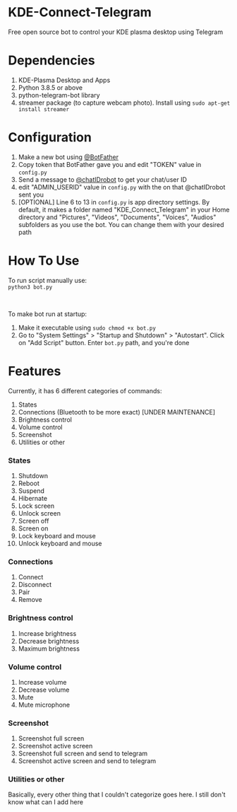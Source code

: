 # KDE-Connect-Telegram
Free open source bot to control your KDE plasma desktop using Telegram

# Dependencies
1) KDE-Plasma Desktop and Apps
2) Python 3.8.5 or above
3) python-telegram-bot library
4) streamer package (to capture webcam photo). Install using 
   `sudo apt-get install streamer`

# Configuration
1) Make a new bot using [@BotFather]('https://t.me/BotFather') 
2) Copy token that BotFather gave you and edit "TOKEN" value in `config.py`
3) Send a message to [@chatIDrobot](https://t.me/chatIDrobot) to get your chat/user ID
4) edit "ADMIN_USERID" value in `config.py` with the on that @chatIDrobot sent you
5) [OPTIONAL] Line 6 to 13 in `config.py` is app directory settings. By default, it makes a folder named 
   "KDE_Connect_Telegram" in your Home directory and "Pictures", "Videos",
   "Documents", "Voices", "Audios" subfolders as you use the bot. You can
   change them with your desired path

# How To Use
To run script manually use: <br>
`python3 bot.py`

<br>

To make bot run at startup:
1) Make it executable using `sudo chmod +x bot.py`
2) Go to "System Settings" > "Startup and Shutdown" > "Autostart". Click on 
"Add Script" button. Enter `bot.py` path, and you're done
   
# Features
Currently, it has 6 different categories of commands:
1) States
2) Connections (Bluetooth to be more exact) [UNDER MAINTENANCE]
3) Brightness control
4) Volume control
5) Screenshot
6) Utilities or other

### States
1) Shutdown 
2) Reboot
3) Suspend
4) Hibernate
5) Lock screen
6) Unlock screen
7) Screen off
8) Screen on
9) Lock keyboard and mouse
10) Unlock keyboard and mouse

### Connections
1) Connect 
2) Disconnect
3) Pair
4) Remove

### Brightness control
1) Increase brightness
2) Decrease brightness
3) Maximum brightness

### Volume control
1) Increase volume
2) Decrease volume
3) Mute
4) Mute microphone

### Screenshot
1) Screenshot full screen 
2) Screenshot active screen
3) Screenshot full screen and send to telegram
4) Screenshot active screen and send to telegram

### Utilities or other
Basically, every other thing that I couldn't categorize goes here. 
I still don't know what can I add here

